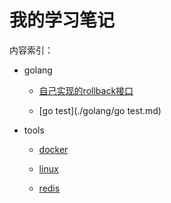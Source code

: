 # 我的学习笔记

内容索引：

- golang
  
  - [自己实现的rollback接口](./golang/自己实现的rollback接口.md)
  
  - [go test](./golang/go test.md)

- tools
  
  - [docker](./Tools/docker.md)
  
  - [linux](./Tools/linux.md)
  
  - [redis](./Tools/redis.md)
